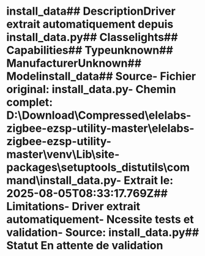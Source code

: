 # install_data##  DescriptionDriver extrait automatiquement depuis install_data.py##  Classelights##  Capabilities##  Typeunknown##  ManufacturerUnknown##  Modelinstall_data##  Source- **Fichier original**: install_data.py- **Chemin complet**: D:\Download\Compressed\elelabs-zigbee-ezsp-utility-master\elelabs-zigbee-ezsp-utility-master\venv\Lib\site-packages\setuptools\_distutils\command\install_data.py- **Extrait le**: 2025-08-05T08:33:17.769Z##  Limitations- Driver extrait automatiquement- Ncessite tests et validation- Source: install_data.py##  Statut En attente de validation